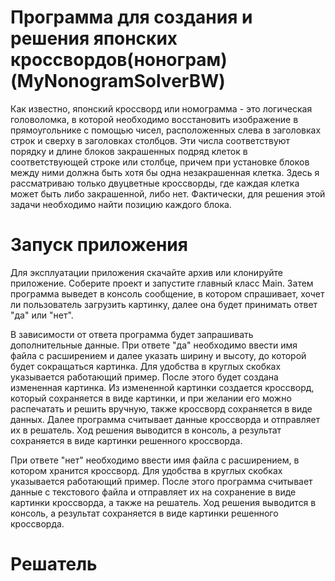 # Программа для создания и решения японских кроссвордов(нонограм) (MyNonogramSolverBW)
Как известно, японский кроссворд или номограмма - это логическая головоломка, в которой 
необходимо восстановить изображение в прямоугольнике с помощью чисел, расположенных слева 
в заголовках строк и сверху в заголовках столбцов. Эти числа соответствуют порядку и длине 
блоков закрашенных подряд клеток в соответствующей строке или столбце, причем при установке 
блоков между ними должна быть хотя бы одна незакрашенная клетка. Здесь я рассматриваю только
двуцветные кроссворды, где каждая клетка может быть либо закрашенной, либо нет. Фактически, 
для решения этой задачи необходимо найти позицию каждого блока.

# Запуск приложения
Для эксплуатации приложения скачайте архив или клонируйте приложение. Соберите проект и запустите 
главный класс Main. Затем программа выведет в консоль сообщение, в котором спрашивает, хочет ли 
пользователь загрузить картинку, далее она будет принимать ответ "да" или "нет".

В зависимости от ответа программа будет запрашивать дополнительные данные. При ответе "да" 
необходимо ввести имя файла с расширением и далее указать ширину и высоту, до которой будет 
сокращаться картинка. Для удобства в круглых скобках указывается работающий пример. После этого
будет создана измененная картинка. Из измененной картинки создается кроссворд, который сохраняется 
в виде картинки, и при желании его можно распечатать и решить вручную, также кроссворд сохраняется 
в виде данных. Далее программа считывает данные кроссворда и отправляет их в решатель. Ход решения 
выводится в консоль, а результат сохраняется в виде картинки решенного кроссворда.

При ответе "нет" необходимо ввести имя файла с расширением, в котором хранится кроссворд. Для удобства 
в круглых скобках указывается работающий пример. После этого программа считывает данные с текстового 
файла и отправляет их на сохранение в виде картинки кроссворда, а также на решатель. Ход решения 
выводится в консоль, а результат сохраняется в виде картинки решенного кроссворда.
# Решатель
